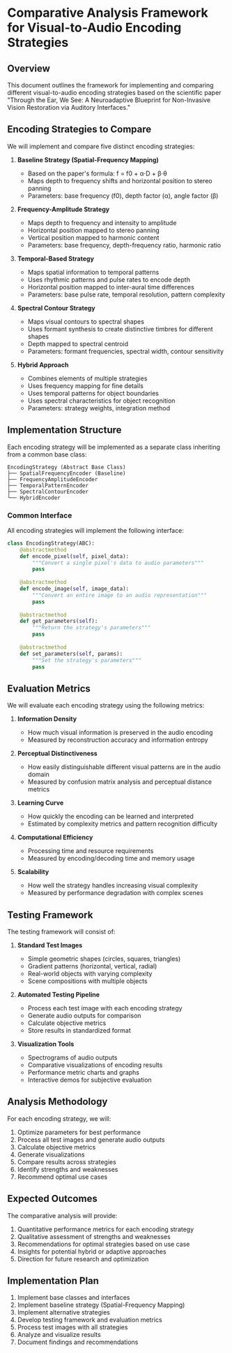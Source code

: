 # Comparative Analysis Framework for Visual-to-Audio Encoding Strategies

## Overview

This document outlines the framework for implementing and comparing different visual-to-audio encoding strategies based on the scientific paper "Through the Ear, We See: A Neuroadaptive Blueprint for Non-Invasive Vision Restoration via Auditory Interfaces."

## Encoding Strategies to Compare

We will implement and compare five distinct encoding strategies:

1. **Baseline Strategy (Spatial-Frequency Mapping)**
   - Based on the paper's formula: f = f0 + α⋅D + β⋅θ
   - Maps depth to frequency shifts and horizontal position to stereo panning
   - Parameters: base frequency (f0), depth factor (α), angle factor (β)

2. **Frequency-Amplitude Strategy**
   - Maps depth to frequency and intensity to amplitude
   - Horizontal position mapped to stereo panning
   - Vertical position mapped to harmonic content
   - Parameters: base frequency, depth-frequency ratio, harmonic ratio

3. **Temporal-Based Strategy**
   - Maps spatial information to temporal patterns
   - Uses rhythmic patterns and pulse rates to encode depth
   - Horizontal position mapped to inter-aural time differences
   - Parameters: base pulse rate, temporal resolution, pattern complexity

4. **Spectral Contour Strategy**
   - Maps visual contours to spectral shapes
   - Uses formant synthesis to create distinctive timbres for different shapes
   - Depth mapped to spectral centroid
   - Parameters: formant frequencies, spectral width, contour sensitivity

5. **Hybrid Approach**
   - Combines elements of multiple strategies
   - Uses frequency mapping for fine details
   - Uses temporal patterns for object boundaries
   - Uses spectral characteristics for object recognition
   - Parameters: strategy weights, integration method

## Implementation Structure

Each encoding strategy will be implemented as a separate class inheriting from a common base class:

```
EncodingStrategy (Abstract Base Class)
├── SpatialFrequencyEncoder (Baseline)
├── FrequencyAmplitudeEncoder
├── TemporalPatternEncoder
├── SpectralContourEncoder
└── HybridEncoder
```

### Common Interface

All encoding strategies will implement the following interface:

```python
class EncodingStrategy(ABC):
    @abstractmethod
    def encode_pixel(self, pixel_data):
        """Convert a single pixel's data to audio parameters"""
        pass
        
    @abstractmethod
    def encode_image(self, image_data):
        """Convert an entire image to an audio representation"""
        pass
        
    @abstractmethod
    def get_parameters(self):
        """Return the strategy's parameters"""
        pass
        
    @abstractmethod
    def set_parameters(self, params):
        """Set the strategy's parameters"""
        pass
```

## Evaluation Metrics

We will evaluate each encoding strategy using the following metrics:

1. **Information Density**
   - How much visual information is preserved in the audio encoding
   - Measured by reconstruction accuracy and information entropy

2. **Perceptual Distinctiveness**
   - How easily distinguishable different visual patterns are in the audio domain
   - Measured by confusion matrix analysis and perceptual distance metrics

3. **Learning Curve**
   - How quickly the encoding can be learned and interpreted
   - Estimated by complexity metrics and pattern recognition difficulty

4. **Computational Efficiency**
   - Processing time and resource requirements
   - Measured by encoding/decoding time and memory usage

5. **Scalability**
   - How well the strategy handles increasing visual complexity
   - Measured by performance degradation with complex scenes

## Testing Framework

The testing framework will consist of:

1. **Standard Test Images**
   - Simple geometric shapes (circles, squares, triangles)
   - Gradient patterns (horizontal, vertical, radial)
   - Real-world objects with varying complexity
   - Scene compositions with multiple objects

2. **Automated Testing Pipeline**
   - Process each test image with each encoding strategy
   - Generate audio outputs for comparison
   - Calculate objective metrics
   - Store results in standardized format

3. **Visualization Tools**
   - Spectrograms of audio outputs
   - Comparative visualizations of encoding results
   - Performance metric charts and graphs
   - Interactive demos for subjective evaluation

## Analysis Methodology

For each encoding strategy, we will:

1. Optimize parameters for best performance
2. Process all test images and generate audio outputs
3. Calculate objective metrics
4. Generate visualizations
5. Compare results across strategies
6. Identify strengths and weaknesses
7. Recommend optimal use cases

## Expected Outcomes

The comparative analysis will provide:

1. Quantitative performance metrics for each encoding strategy
2. Qualitative assessment of strengths and weaknesses
3. Recommendations for optimal strategies based on use case
4. Insights for potential hybrid or adaptive approaches
5. Direction for future research and optimization

## Implementation Plan

1. Implement base classes and interfaces
2. Implement baseline strategy (Spatial-Frequency Mapping)
3. Implement alternative strategies
4. Develop testing framework and evaluation metrics
5. Process test images with all strategies
6. Analyze and visualize results
7. Document findings and recommendations
